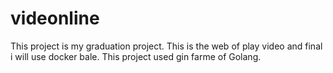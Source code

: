 # videonline
This project is my graduation project. This is the web of play video and final i will use docker bale. This project used gin farme of Golang.
